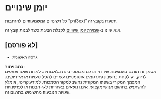 # יומן שינויים

כל השינויים המשמעותיים להרחבות "phi3ext" יתועדו בקובץ זה.

אנא עיינו ב-[שמירת יומן שינויים](http://keepachangelog.com/) לקבלת הצעות כיצד לבנות קובץ זה.

## [לא פורסם]

- גרסה ראשונית

**כתב ויתור**:  
מסמך זה תורגם באמצעות שירותי תרגום מבוססי בינה מלאכותית. למרות שאנו שואפים לדיוק, יש לקחת בחשבון שתרגומים אוטומטיים עשויים להכיל טעויות או אי-דיוקים. המסמך המקורי בשפתו המקורית נחשב למקור הסמכותי. למידע קריטי, מומלץ להשתמש בתרגום אנושי מקצועי. איננו נושאים באחריות לאי-הבנות או לפרשנויות שגויות הנובעות מהשימוש בתרגום זה.